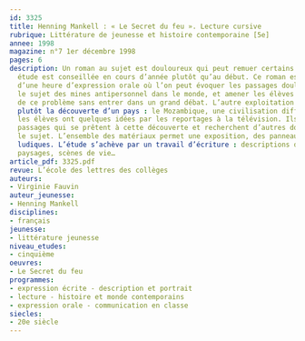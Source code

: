```yaml
---
id: 3325
title: Henning Mankell : « Le Secret du feu ». Lecture cursive 
rubrique: Littérature de jeunesse et histoire contemporaine [5e]
annee: 1998
magazine: n°7 1er décembre 1998
pages: 6
description: Un roman au sujet est douloureux qui peut remuer certains élèves. Son
  étude est conseillée en cours d’année plutôt qu’au début. Ce roman est l’occasion
  d’une heure d’expression orale où l’on peut évoquer les passages douloureux du livre,
  le sujet des mines antipersonnel dans le monde, et amener les élèves à prendre conscience
  de ce problème sans entrer dans un grand débat. L’autre exploitation du texte est
  plutôt la découverte d’un pays : le Mozambique, une civilisation différente dont
  les élèves ont quelques idées par les reportages à la télévision. Ils relèvent les
  passages qui se prêtent à cette découverte et recherchent d’autres documents sur
  le sujet. L’ensemble des matériaux permet une exposition, des panneaux, des activités
  ludiques. L’étude s’achève par un travail d’écriture : descriptions de villages,
  paysages, scènes de vie…
article_pdf: 3325.pdf
revue: L’école des lettres des collèges
auteurs:
- Virginie Fauvin
auteur_jeunesse:
- Henning Mankell
disciplines:
- français
jeunesse:
- littérature jeunesse
niveau_etudes:
- cinquième
oeuvres:
- Le Secret du feu
programmes:
- expression écrite - description et portrait
- lecture - histoire et monde contemporains
- expression orale - communication en classe
siecles:
- 20e siècle
---
```

